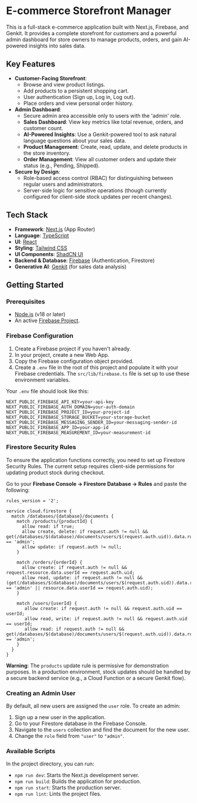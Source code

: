 # E-commerce Storefront Manager

This is a full-stack e-commerce application built with Next.js, Firebase, and Genkit. It provides a complete storefront for customers and a powerful admin dashboard for store owners to manage products, orders, and gain AI-powered insights into sales data.

## Key Features

- **Customer-Facing Storefront**:
  - Browse and view product listings.
  - Add products to a persistent shopping cart.
  - User authentication (Sign up, Log in, Log out).
  - Place orders and view personal order history.
- **Admin Dashboard**:
  - Secure admin area accessible only to users with the 'admin' role.
  - **Sales Dashboard**: View key metrics like total revenue, orders, and customer count.
  - **AI-Powered Insights**: Use a Genkit-powered tool to ask natural language questions about your sales data.
  - **Product Management**: Create, read, update, and delete products in the store inventory.
  - **Order Management**: View all customer orders and update their status (e.g., Pending, Shipped).
- **Secure by Design**:
  - Role-based access control (RBAC) for distinguishing between regular users and administrators.
  - Server-side logic for sensitive operations (though currently configured for client-side stock updates per recent changes).

## Tech Stack

- **Framework**: [Next.js](https://nextjs.org/) (App Router)
- **Language**: [TypeScript](https://www.typescriptlang.org/)
- **UI**: [React](https://reactjs.org/)
- **Styling**: [Tailwind CSS](https://tailwindcss.com/)
- **UI Components**: [ShadCN UI](https://ui.shadcn.com/)
- **Backend & Database**: [Firebase](https://firebase.google.com/) (Authentication, Firestore)
- **Generative AI**: [Genkit](https://firebase.google.com/docs/genkit) (for sales data analysis)

## Getting Started

### Prerequisites

- [Node.js](https://nodejs.org/en/) (v18 or later)
- An active [Firebase Project](https://console.firebase.google.com/).

### Firebase Configuration

1.  Create a Firebase project if you haven't already.
2.  In your project, create a new Web App.
3.  Copy the Firebase configuration object provided.
4.  Create a `.env` file in the root of this project and populate it with your Firebase credentials. The `src/lib/firebase.ts` file is set up to use these environment variables.

Your `.env` file should look like this:
```
NEXT_PUBLIC_FIREBASE_API_KEY=your-api-key
NEXT_PUBLIC_FIREBASE_AUTH_DOMAIN=your-auth-domain
NEXT_PUBLIC_FIREBASE_PROJECT_ID=your-project-id
NEXT_PUBLIC_FIREBASE_STORAGE_BUCKET=your-storage-bucket
NEXT_PUBLIC_FIREBASE_MESSAGING_SENDER_ID=your-messaging-sender-id
NEXT_PUBLIC_FIREBASE_APP_ID=your-app-id
NEXT_PUBLIC_FIREBASE_MEASUREMENT_ID=your-measurement-id
```

### Firestore Security Rules

To ensure the application functions correctly, you need to set up Firestore Security Rules. The current setup requires client-side permissions for updating product stock during checkout.

Go to your **Firebase Console -> Firestore Database -> Rules** and paste the following:

```
rules_version = '2';

service cloud.firestore {
  match /databases/{database}/documents {
    match /products/{productId} {
      allow read: if true;
      allow create, delete: if request.auth != null && get(/databases/$(database)/documents/users/$(request.auth.uid)).data.role == 'admin';
      allow update: if request.auth != null;
    }

    match /orders/{orderId} {
      allow create: if request.auth != null && request.resource.data.userId == request.auth.uid;
      allow read, update: if request.auth != null && (get(/databases/$(database)/documents/users/$(request.auth.uid)).data.role == 'admin' || resource.data.userId == request.auth.uid);
    }
    
    match /users/{userId} {
       allow create: if request.auth != null && request.auth.uid == userId;
       allow read, write: if request.auth != null && request.auth.uid == userId;
       allow read: if request.auth != null && get(/databases/$(database)/documents/users/$(request.auth.uid)).data.role == 'admin';
    }
  }
}
```
**Warning**: The `products` update rule is permissive for demonstration purposes. In a production environment, stock updates should be handled by a secure backend service (e.g., a Cloud Function or a secure Genkit flow).

### Creating an Admin User

By default, all new users are assigned the `user` role. To create an admin:
1.  Sign up a new user in the application.
2.  Go to your Firestore database in the Firebase Console.
3.  Navigate to the `users` collection and find the document for the new user.
4.  Change the `role` field from `"user"` to `"admin"`.

### Available Scripts

In the project directory, you can run:

- `npm run dev`: Starts the Next.js development server.
- `npm run build`: Builds the application for production.
- `npm run start`: Starts the production server.
- `npm run lint`: Lints the project files.